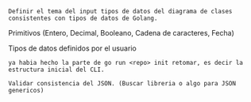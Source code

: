 

    Definir el tema del input tipos de datos del diagrama de clases consistentes con tipos de datos de Golang.

Primitivos (Entero, Decimal, Booleano, Cadena de caracteres, Fecha)



Tipos de datos definidos por el usuario


    ya habia hecho la parte de go run <repo> init retomar, es decir la estructura inicial del CLI.

    Validar consistencia del JSON. (Buscar libreria o algo para JSON genericos)

